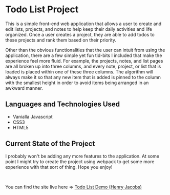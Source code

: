 # Todo List Project

This is a simple front-end web application that allows a user to create and edit lists, projects, and notes to help keep their daily activities and life organized. Once a user creates a project, they are able to add todos to these projects and rank them based on their priority.
 
Other than the obvious functionalities that the user can intuit from using the application, there are a few simple yet fun tid-bits I included that make the experience feel more fluid. For example, the projects, notes, and list pages are all broken up into three columns, and every note, project, or list that is loaded is placed within one of these three columns. The algorithm will always make it so that any new item that is added is pinned to the column with the smallest height in order to avoid items being arranged in an awkward manner. 

## Languages and Technologies Used 

<ul>
  <li>Vanialla Javascript</li>
  <li>CSS3</li>
  <li>HTML5</li>
</ul>

## Current State of the Project

I probably won't be adding any more features to the application. At some point I might try to create the project using webpack to get some more experience with that sort of thing. Hope you enjoy! 

<br> 

You can find the site live here => [Todo List Demo (Henry Jacobs)]("https://henryjacobs.us/top-projects/project-to-do-list/index")
